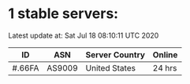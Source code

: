 # 1 stable servers:

Latest update at: Sat Jul 18 08:10:11 UTC 2020

| ID | ASN | Server Country | Online |
| -- | --- | -------------- | ------ |
| #.66FA | AS9009 | United States | 24 hrs |

